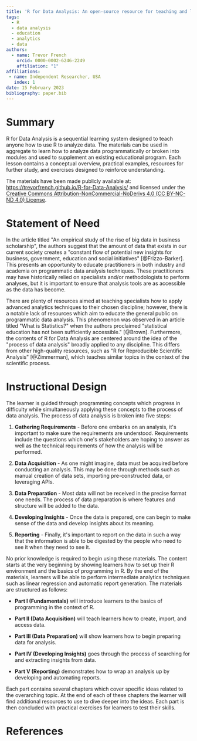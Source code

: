 ```yaml
---
title: 'R for Data Analysis: An open-source resource for teaching and learning analytics with R'
tags:
  - R
  - data analysis
  - education
  - analytics
  - data
authors:
  - name: Trevor French
    orcid: 0000-0002-6246-2249
    affiliation: "1"
affiliations:
 - name: Independent Researcher, USA
   index: 1
date: 15 February 2023
bibliography: paper.bib
---
```


# Summary

R for Data Analysis is a sequential learning system designed to teach anyone how to use R to analyze data. The materials can be used in aggregate to learn how to analyze data programmatically or broken into modules and used to supplement an existing educational program. Each lesson contains a conceptual overview, practical examples, resources for further study, and exercises designed to reinforce understanding.

The materials have been made publicly available at: <https://trevorfrench.github.io/R-for-Data-Analysis/> and licensed under the [Creative Commons Attribution-NonCommercial-NoDerivs 4.0 (CC BY-NC-ND 4.0) License](https://creativecommons.org/licenses/by-nc-nd/4.0/).

# Statement of Need

In the article titled "An empirical study of the rise of big data in business scholarship", the authors suggest that the amount of data that exists in our current society creates a "constant flow of potential new insights for business, government, education and social initiatives" [@Frizzo-Barker]. This presents an opportunity to educate practitioners in both industry and academia on programmatic data analysis techniques. These practitioners may have historically relied on specialists and/or methodologists to perform analyses, but it is important to ensure that analysis tools are as accessible as the data has become.

There are plenty of resources aimed at teaching specialists how to apply advanced analytics techniques to their chosen discipline; however, there is a notable lack of resources which aim to educate the general public on programmatic data analysis. This phenomenon was observed in an article titled "What is Statistics?" when the authors proclaimed "statistical education has not been sufficiently accessible." [@Brown]. Furthermore, the contents of R for Data Analysis are centered around the idea of the "process of data analysis" broadly applied to any discipline. This differs from other high-quality resources, such as "R for Reproducible Scientific Analysis" [@Zimmerman], which teaches similar topics in the context of the scientific process. 

# Instructional Design

The learner is guided through programming concepts which progress in difficulty while simultaneously applying these concepts to the process of data analysis. The process of data analysis is broken into five steps:

1.  **Gathering Requirements** - Before one embarks on an analysis, it\'s important to make sure the requirements are understood. Requirements include the questions which one's stakeholders are hoping to answer as well as the technical requirements of how the analysis will be performed.

2.  **Data Acquisition** - As one might imagine, data must be acquired before conducting an analysis. This may be done through methods such as manual creation of data sets, importing pre-constructed data, or leveraging APIs.

3.  **Data Preparation** - Most data will not be received in the precise format one needs. The process of data preparation is where features and structure will be added to the data.

4.  **Developing Insights** - Once the data is prepared, one can begin to make sense of the data and develop insights about its meaning.

5.  **Reporting** - Finally, it\'s important to report on the data in such a way that the information is able to be digested by the people who need to see it when they need to see it.

No prior knowledge is required to begin using these materials. The content starts at the very beginning by showing learners how to set up their R environment and the basics of programming in R. By the end of the materials, learners will be able to perform intermediate analytics techniques such as linear regression and automatic report generation. The materials are structured as follows:

-   **Part I (Fundamentals)** will introduce learners to the basics of programming in the context of R.

-   **Part II (Data Acquisition)** will teach learners how to create, import, and access data.

-   **Part III (Data Preparation)** will show learners how to begin preparing data for analysis.

-   **Part IV (Developing Insights)** goes through the process of searching for and extracting insights from data.

-   **Part V (Reporting)** demonstrates how to wrap an analysis up by developing and automating reports.

Each part contains several chapters which cover specific ideas related to the overarching topic. At the end of each of these chapters the learner will find additional resources to use to dive deeper into the ideas. Each part is then concluded with practical exercises for learners to test their skills.

# References
